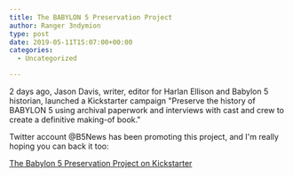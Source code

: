 ```yaml
---
title: The BABYLON 5 Preservation Project
author: Ranger 3ndymion 
type: post
date: 2019-05-11T15:07:00+00:00
categories:
  - Uncategorized

---
```

2 days ago, Jason Davis, writer, editor for Harlan Ellison and Babylon 5 historian, launched a Kickstarter campaign "Preserve the history of BABYLON 5 using archival paperwork and interviews with cast and crew to create a definitive making-of book."

Twitter account @B5News has been promoting this project, and I'm really hoping you can back it too:

[The Babylon 5 Preservation Project on Kickstarter](https://www.kickstarter.com/projects/1387618382/the-babylon-5-preservation-project)